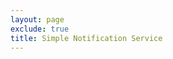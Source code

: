 ```yaml
---
layout: page
exclude: true
title: Simple Notification Service
---
```



<!--stackedit_data:
eyJoaXN0b3J5IjpbLTIwMjMxNjMxNTldfQ==
-->